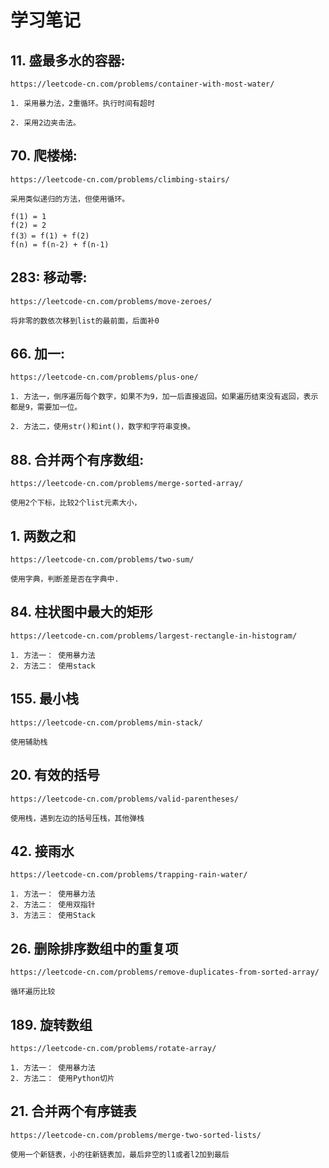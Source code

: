 # 学习笔记


## 11. 盛最多水的容器:

    https://leetcode-cn.com/problems/container-with-most-water/
    
    1. 采用暴力法，2重循环。执行时间有超时
    
    2. 采用2边夹击法。
    

## 70.  爬楼梯:
    
    https://leetcode-cn.com/problems/climbing-stairs/
    
    采用类似递归的方法，但使用循环。
    
    f(1) = 1
    f(2) = 2
    f(3）= f(1) + f(2)
    f(n) = f(n-2) + f(n-1)
    
## 283: 移动零:
    
    https://leetcode-cn.com/problems/move-zeroes/
    
    将非零的数依次移到list的最前面，后面补0
    
## 66. 加一:

    https://leetcode-cn.com/problems/plus-one/
    
    1. 方法一，倒序遍历每个数字，如果不为9，加一后直接返回。如果遍历结束没有返回，表示都是9，需要加一位。
    
    2. 方法二，使用str()和int()，数字和字符串变换。
    
## 88. 合并两个有序数组:

    https://leetcode-cn.com/problems/merge-sorted-array/
    
    使用2个下标，比较2个list元素大小，
    
## 1. 两数之和
    
    https://leetcode-cn.com/problems/two-sum/
    
    使用字典，判断差是否在字典中.
    
## 84. 柱状图中最大的矩形

    https://leetcode-cn.com/problems/largest-rectangle-in-histogram/
    
    1. 方法一： 使用暴力法
    2. 方法二： 使用stack
    
## 155. 最小栈

    https://leetcode-cn.com/problems/min-stack/
    
    使用辅助栈
    
## 20. 有效的括号

    https://leetcode-cn.com/problems/valid-parentheses/
    
    使用栈，遇到左边的括号压栈，其他弹栈
    
## 42. 接雨水

    https://leetcode-cn.com/problems/trapping-rain-water/
    
    1. 方法一： 使用暴力法
    2. 方法二： 使用双指针
    3. 方法三： 使用Stack
    
## 26. 删除排序数组中的重复项

    https://leetcode-cn.com/problems/remove-duplicates-from-sorted-array/
    
    循环遍历比较
    
## 189. 旋转数组

    https://leetcode-cn.com/problems/rotate-array/
    
    1. 方法一： 使用暴力法
    2. 方法二： 使用Python切片
    
## 21. 合并两个有序链表

    https://leetcode-cn.com/problems/merge-two-sorted-lists/
    
    使用一个新链表，小的往新链表加，最后非空的l1或者l2加到最后
    
    
    